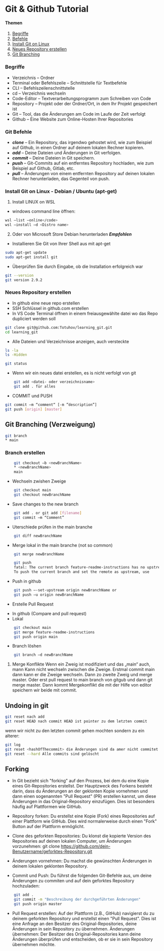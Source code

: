 # Git & Github Tutorial

#### Themen

1. [Begriffe](#begriffe)
2. [Befehle](#befehle)
3. [Install Git on Linux](#install-git-on-linux)
4. [Neues Repository erstellen](#neues-repository-erstellen)
5. [Git Branching](#git-branching)

### Begriffe

-   Verzeichnis – Ordner
-   Terminal oder Befehlszeile – Schnittstelle für Textbefehle
-   CLI – Befehlszeilenschnittstelle
-   cd – Verzeichnis wechseln
-   Code-Editor – Textverarbeitungsprogramm zum Schreiben von Code
-   Repository – Projekt oder der Ordner/Ort, in dem Ihr Projekt gespeichert ist
-   Git – Tool, das die Änderungen am Code im Laufe der Zeit verfolgt
-   Github – Eine Website zum Online-Hosten Ihrer Repositories

### Git Befehle

-   **_clone_** – Ein Repository, das irgendwo gehostet wird, wie zum Beispiel auf Github, in einen Ordner auf deinem lokalen Rechner kopieren.
-   **_add_** – Deine Dateien und Änderungen in Git verfolgen.
-   **_commit_** – Deine Dateien in Git speichern.
-   **_push_** – Git-Commits auf ein entferntes Repository hochladen, wie zum Beispiel auf Github, Gitlab, etc.
-   **_pull_** – Änderungen von einem entfernten Repository auf deinen lokalen Rechner herunterladen, das Gegenteil von push.

### Install Git on Linux - Debian / Ubuntu (apt-get)

1. Install LINUX on WSL

-   windows command line öffnen:

```sh
wsl –list –online</code>
wsl –install –d <Distro name>
```

2. Oder von Microsoft Store Debian herunterladen **_Empfohlen_**

-   Installieren Sie Git von Ihrer Shell aus mit apt-get

```sh
sudo apt-get update
sudo apt-get install git
```

-   Überprüfen Sie durch Eingabe, ob die Installation erfolgreich war

```sh
git --version
git version 2.9.2
```

### Neues Repository erstellen

-   In github eine neue repo erstellen
-   SSH Schlüssel in github.com erstellen
-   In VS Code Terminal öffnen in einem freiausgewählte datei wo das Repo dupliciert werden soll

```sh
git clone git@github.com:Totuhov/learning_git.git
cd learning_git
```

-   Alle Dateien und Verzeichnisse anzeigen, auch versteckte

```sh
ls -la
ls -Hidden
```

```sh
git status
```

-   Wenn wir ein neues datei erstellen, es is nicht verfolgt von git

```sh
    git add <datei- oder verzeichnisname>
    git add . für alles
```

-   COMMIT und PUSH

```sh
git commit –m “comment“ [-m ”description”]
git push [origin] [master]
```

## Git Branching (Verzweigung)

```sh
git branch
* main
```

### Branch erstellen

```sh
    git checkout –b <newBranchName>
    * <newBranchName>
    main
```

-   Wechseln zwishen Zweige

```sh
    git checkout main
    git checkout newBranchName
```

-   Save changes to the new branch

```sh
    git add . or git add [filename]
    git commit –m “Comment”
```

-   Uterschiede prüfen in the main branche

```sh
    git diff newBranchName
```

-   Merge lokal in the main branche (not so common)

```sh
    git merge newBranchName
```

```sh
    git push
    fatal: The current branch feature-readme-instructions has no upstream branch.
    To push the current branch and set the remote as upstream, use
```

-   Push in github

```sh
    git push –-set-upstream origin newBranchName or
    git push –u origin newBranchName
```

-   Erstelle Pull Request

*   In github (Compare and pull request)
*   Lokal

```sh
    git checkout main
    git merge feature-readme-instructions
    git push origin main
```

-   Branch löshen

```sh
    git branch –d newBranchName
```

1. Merge Konflikte
   Wenn ein Zweig ist modifiziert und das „main“ auch, mann Kann nicht wechseln zwischen die Zweige. Erstmal commit main dann kann er die Zweige wechseln. Dann zo zweite Zweig und merge master. Oder erst pull request to main branch von gitgub und dann git merge master. Dann kommt Mergekonflikt die mit der Hilfe von editor speichern wir beide mit commit.

## Undoing in git

```sh
git reset nach add
git reset HEAD nach commit HEAD ist pointer zu dem letzten commit
```

wenn wir nicht zu den letzten commit gehen mochten sondern zu ein alterer:

```sh
git log
git reset <hashOfThecommit> die Änderungen sind da amer nicht commitet mehr
git reset --hard Alle commits sind gelöscht
```

## Forking

-   In Git bezieht sich "forking" auf den Prozess, bei dem du eine Kopie eines Git-Repositories erstellst. Der Hauptzweck des Forkens besteht darin, dass du Änderungen an der geklonten Kopie vornehmen und dann einen sogenannten "Pull Request" (PR) erstellen kannst, um diese Änderungen in das Original-Repository einzufügen. Dies ist besonders häufig auf Plattformen wie GitHub.

-   Repository forken: Du erstellst eine Kopie (Fork) eines Repositories auf einer Plattform wie GitHub. Dies wird normalerweise durch einen "Fork" Button auf der Plattform ermöglicht.
-   Clone des geforkten Repositories: Du klonst die kopierte Version des Repositories auf deinen lokalen Computer, um Änderungen vorzunehmen:
    git clone https://github.com/dein-Benutzername/geforktes-Repository.git
-   Änderungen vornehmen: Du machst die gewünschten Änderungen in deinem lokalen geklonten Repository.
-   Commit und Push: Du führst die folgenden Git-Befehle aus, um deine Änderungen zu commiten und auf dein geforktes Repository hochzuladen:

```sh
    git add .
    git commit -m "Beschreibung der durchgeführten Änderungen"
    git push origin master
```

-   Pull Request erstellen: Auf der Plattform (z.B., GitHub) navigierst du zu deinem geforkten Repository und erstellst einen "Pull Request". Dies ist eine Anfrage an den Besitzer des Original-Repositories, deine Änderungen in sein Repository zu übernehmen.
    Änderungen übernehmen: Der Besitzer des Original-Repositories kann deine Änderungen überprüfen und entscheiden, ob er sie in sein Repository übernehmen möchte.
